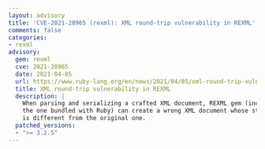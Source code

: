 ```yaml
---
layout: advisory
title: 'CVE-2021-28965 (rexml): XML round-trip vulnerability in REXML'
comments: false
categories:
- rexml
advisory:
  gem: rexml
  cve: 2021-28965
  date: 2021-04-05
  url: https://www.ruby-lang.org/en/news/2021/04/05/xml-round-trip-vulnerability-in-rexml-cve-2021-28965/
  title: XML round-trip vulnerability in REXML
  description: |
    When parsing and serializing a crafted XML document, REXML gem (including
    the one bundled with Ruby) can create a wrong XML document whose structure
    is different from the original one.
  patched_versions:
  - ">= 3.2.5"
---
```

